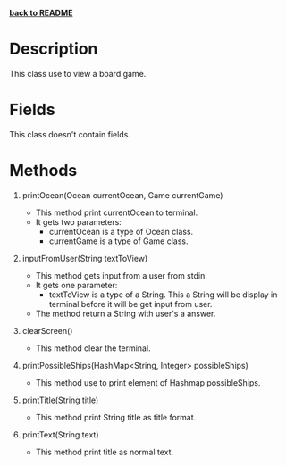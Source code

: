 __[back to README](../README.md)__

# Description
This class use to view a board game. 

# Fields
This class doesn't contain fields.

# Methods
1. printOcean(Ocean currentOcean, Game currentGame)
    * This method print currentOcean to terminal.
    * It gets two parameters:
        * currentOcean is a type of Ocean class.
        * currentGame is a type of Game class.
    
2. inputFromUser(String textToView)
    * This method gets input from a user from stdin.
    * It gets one parameter:
        * textToView is a type of a String. This a String will be display in terminal before it will be get input from user.
    * The method return a String with user's a answer.

3. clearScreen()
    * This method clear the terminal.

4. printPossibleShips(HashMap<String, Integer> possibleShips)
    * This method use to print element of Hashmap possibleShips.

5. printTitle(String title)
    * This method print String title as title format.
    
6. printText(String text)
    * This method print title as normal text.
    